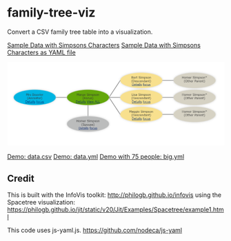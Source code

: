 # family-tree-viz
Convert a CSV family tree table into a visualization.

[Sample Data with Simpsons Characters](data.csv)
[Sample Data with Simpsons Characters as YAML file](data.yml)

![Family Tree Diagram](documentation/familytree.png)

[Demo: data.csv](https://georgetown-university-libraries.github.io/family-tree-viz/?doc=data.csv)
[Demo: data.yml](https://georgetown-university-libraries.github.io/family-tree-viz/?doc=data.yml)
[Demo with 75 people: big.yml](https://georgetown-university-libraries.github.io/family-tree-viz/?doc=big.yml)

## Credit
This is built with the InfoVis toolkit: http://philogb.github.io/infovis using the Spacetree visualization: https://philogb.github.io/jit/static/v20/Jit/Examples/Spacetree/example1.html

This code uses js-yaml.js.  https://github.com/nodeca/js-yaml
